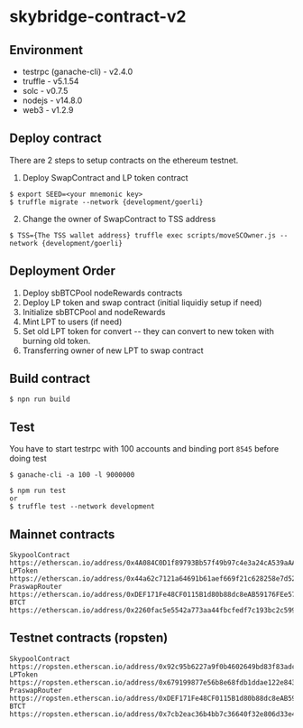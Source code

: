 # skybridge-contract-v2

## Environment
- testrpc (ganache-cli) - v2.4.0
- truffle - v5.1.54
- solc - v0.7.5
- nodejs - v14.8.0
- web3 - v1.2.9

## Deploy contract
There are 2 steps to setup contracts on the ethereum testnet.
1. Deploy SwapContract and LP token contract
```
$ export SEED=<your mnemonic key>
$ truffle migrate --network {development/goerli}
```
2. Change the owner of SwapContract to TSS address
```
$ TSS={The TSS wallet address} truffle exec scripts/moveSCOwner.js --network {development/goerli} 
```
## Deployment Order
1. Deploy sbBTCPool nodeRewards contracts
2. Deploy LP token and swap contract (initial liquidiy setup if need)
3. Initialize sbBTCPool and nodeRewards
4. Mint LPT to users (if need)
5. Set old LPT token for convert -- they can convert to new token with burning old token.
6. Transferring owner of new LPT to swap contract

## Build contract
```
$ npn run build
```

## Test 
You have to start testrpc with 100 accounts and binding port `8545` before doing test
```
$ ganache-cli -a 100 -l 9000000
```
```
$ npm run test
or 
$ truffle test --network development
```

## Mainnet contracts
```
SkypoolContract
https://etherscan.io/address/0x4A084C0D1f89793Bb57f49b97c4e3a24cA539aAA
LPToken
https://etherscan.io/address/0x44a62c7121a64691b61aef669f21c628258e7d52
PraswapRouter
https://etherscan.io/address/0xDEF171Fe48CF0115B1d80b88dc8eAB59176FEe57
BTCT
https://etherscan.io/address/0x2260fac5e5542a773aa44fbcfedf7c193bc2c599
```

## Testnet contracts (ropsten)
```
SkypoolContract
https://ropsten.etherscan.io/address/0x92c95b6227a9f0b4602649bd83f83adc48dae903
LPToken
https://ropsten.etherscan.io/address/0x679199877e56b8e68fdb1ddae122e843ecaca268
PraswapRouter
https://ropsten.etherscan.io/address/0xDEF171Fe48CF0115B1d80b88dc8eAB59176FEe57
BTCT
https://ropsten.etherscan.io/address/0x7cb2eac36b4bb7c36640f32e806d33e474d1d427
```
